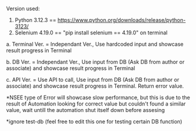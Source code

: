 Version used:
1. Python 3.12.3 == https://www.python.org/downloads/release/python-3123/
2. Selenium 4.19.0 == "pip install selenium == 4.19.0" on terminal

a. Terminal Ver. = Independant Ver., Use hardcoded input and showcase result progress in Terminal

b. DB Ver. = Independant Ver., Use input from DB (Ask DB from author or associate) and showcase result progress in Terminal

c. API Ver. = Use API to call,  Use input from DB (Ask DB from author or associate) and showcase result progress in Terminal. Return error value.

*NSEE type of Error will showcase slow performance, but this is due to the result of Automation looking for correct value but couldn't found a similar value, wait untill the automation shut itself down before assesing

*ignore test-db (feel free to edit this one for testing certain DB function)
